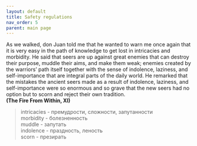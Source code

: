 ```yaml
---
layout: default  
title: Safety regulations  
nav_order: 5  
parent: main page    
---
```


As we walked, don Juan told me that he wanted to warn me once again that it is very easy in the path of knowledge to get lost in intricacies and morbidity.
He said that seers are up against great enemies that can destroy their purpose, muddle their aims, and make them weak; enemies created by the warriors’ path itself
together with the sense of indolence, laziness, and self-importance that are integral parts of the daily world. He remarked that the mistakes the ancient seers made as
a result of indolence, laziness, and self-importance were so enormous and so grave that the new seers had no option but to scorn and reject their own tradition.\
**(The Fire From Within, XI)**
> intricacies - премудрости, сложности, запутанности\
morbidity - болезненность\
muddle - запутать\
indolence - праздность, леность\
scorn - презирать

